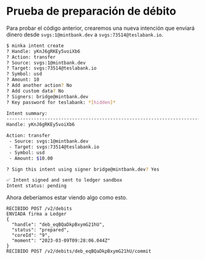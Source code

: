 # Prueba de preparación de débito

Para probar el código anterior, crearemos una nueva intención que enviará dinero desde `svgs:1@mintbank.dev` a `svgs:73514@teslabank.io`.

```bash
$ minka intent create
? Handle: yKnJ6gRKEy5voiXb6
? Action: transfer
? Source: svgs:1@mintbank.dev
? Target: svgs:73514@teslabank.io
? Symbol: usd
? Amount: 10
? Add another action? No
? Add custom data? No
? Signers: bridge@mintbank.dev
? Key password for teslabank: *[hidden]*

Intent summary:
------------------------------------------------------------------------
Handle: yKnJ6gRKEy5voiXb6

Action: transfer
 - Source: svgs:1@mintbank.dev
 - Target: svgs:73514@teslabank.io
 - Symbol: usd
 - Amount: $10.00

? Sign this intent using signer bridge@mintbank.dev? Yes

✅ Intent signed and sent to ledger sandbox
Intent status: pending
```

Ahora deberíamos estar viendo algo como esto.

```
RECIBIDO POST /v2/debits
ENVIADA firma a Ledger
{
  "handle": "deb_eqBQaDkpBxymG21hU",
  "status": "prepared",
  "coreId": "9",
  "moment": "2023-03-09T09:28:06.044Z"
}
RECIBIDO POST /v2/debits/deb_eqBQaDkpBxymG21hU/commit

```
